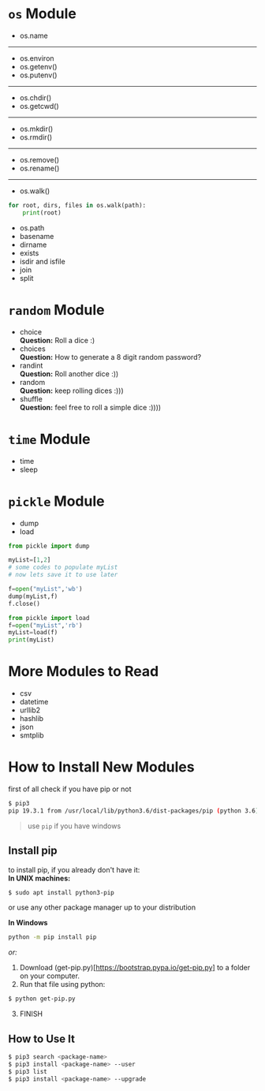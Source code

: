 # `os` Module

- os.name
****
- os.environ
- os.getenv()
- os.putenv()
****
- os.chdir()
- os.getcwd()
****
- os.mkdir()
- os.rmdir()
****
- os.remove()
- os.rename()
****
- os.walk()
```python
for root, dirs, files in os.walk(path):
    print(root)
```
- os.path
 - basename
 - dirname
 - exists
 - isdir and isfile
 - join
 - split

# `random` Module
- choice \
 **Question:** Roll a dice :)
- choices\
 **Question:** How to generate a 8 digit random password?
- randint\
 **Question:** Roll another dice :))
- random\
 **Question:** keep rolling dices :)))
- shuffle\
 **Question:** feel free to roll a simple dice :))))

# `time` Module
- time
- sleep

# `pickle` Module
- dump
- load

```python
from pickle import dump

myList=[1,2]
# some codes to populate myList
# now lets save it to use later

f=open("myList",'wb')
dump(myList,f)
f.close()
```

```python
from pickle import load
f=open("myList",'rb')
myList=load(f)
print(myList)
```
# More Modules to Read
- csv
- datetime
- urllib2
- hashlib
- json
- smtplib

# How to Install New Modules


first of all check if you have pip or not
```bash
$ pip3
pip 19.3.1 from /usr/local/lib/python3.6/dist-packages/pip (python 3.6)
```
> use `pip` if you have windows

## Install pip
to install pip, if you already don't have it:\
**In UNIX machines:**
```bash
$ sudo apt install python3-pip
```
or use any other package manager up to your distribution

**In Windows**
```bash
python -m pip install pip
```
*or:*

1. Download (get-pip.py)[https://bootstrap.pypa.io/get-pip.py] to a folder on your computer.
2. Run that file using python:
```bash
$ python get-pip.py
```
3. FINISH

## How to Use It
```bash
$ pip3 search <package-name>
$ pip3 install <package-name> --user
$ pip3 list
$ pip3 install <package-name> --upgrade
```
